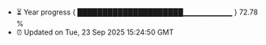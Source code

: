 - ⏳ Year progress { █████████████████████▁▁▁▁▁▁▁▁▁ } 72.78 %
- ⏰ Updated on Tue, 23 Sep 2025 15:24:50 GMT

